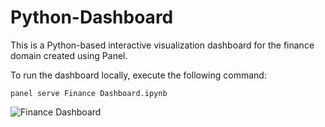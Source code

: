 # Python-Dashboard
This is a Python-based interactive visualization dashboard for the finance domain created using Panel.

To run the dashboard locally, execute the following command:
```
panel serve Finance Dashboard.ipynb
```
![Finance Dashboard](https://github.com/Mohd-Kashif-Shaikh/python-Dashboard/assets/138367593/679913f0-dcc7-48eb-b368-03825130caa5)

